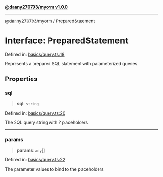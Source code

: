 [**@danny270793/myorm v1.0.0**](../README.md)

***

[@danny270793/myorm](../globals.md) / PreparedStatement

# Interface: PreparedStatement

Defined in: [basics/query.ts:18](https://github.com/danny270793/MyORM/blob/9faec68ed1d5f8ec030994851f3cd734dd1ff811/src/libraries/basics/query.ts#L18)

Represents a prepared SQL statement with parameterized queries.

## Properties

### sql

> **sql**: `string`

Defined in: [basics/query.ts:20](https://github.com/danny270793/MyORM/blob/9faec68ed1d5f8ec030994851f3cd734dd1ff811/src/libraries/basics/query.ts#L20)

The SQL query string with ? placeholders

***

### params

> **params**: `any`[]

Defined in: [basics/query.ts:22](https://github.com/danny270793/MyORM/blob/9faec68ed1d5f8ec030994851f3cd734dd1ff811/src/libraries/basics/query.ts#L22)

The parameter values to bind to the placeholders
